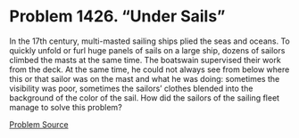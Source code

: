 # Problem 1426. “Under Sails”

In the 17th century, multi-masted sailing ships plied the seas and oceans. To quickly unfold or furl huge panels of sails on a large ship, dozens of sailors climbed the masts at the same time. The boatswain supervised their work from the deck. At the same time, he could not always see from below where this or that sailor was on the mast and what he was doing: sometimes the visibility was poor, sometimes the sailors’ clothes blended into the background of the color of the sail. How did the sailors of the sailing fleet manage to solve this problem?

[Problem Source](https://www.trizland.ru/tasks/6195/)